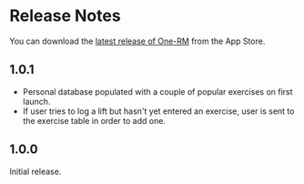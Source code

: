 #  Release Notes

You can download the [latest release of One-RM](https://apps.apple.com/de/app/one-rm/id1515096906) from the App Store.

## 1.0.1

 - Personal database populated with a couple of popular exercises on first launch.
 - If user tries to log a lift but hasn't yet entered an exercise, user is sent to the exercise table in order to add one.

## 1.0.0

Initial release.
